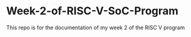# Week-2-of-RISC-V-SoC-Program
This repo is for the documentation of my week 2 of the RISC V program 
